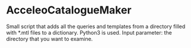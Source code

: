 # AcceleoCatalogueMaker
Small script that adds all the queries and templates from a directory filled with *.mtl files
to a dictionary. Python3 is used. Input parameter: the directory that you want to examine.